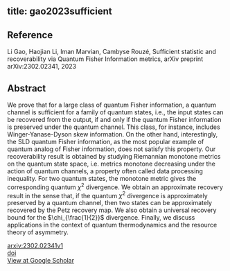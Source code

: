 title: gao2023sufficient
---


## Reference

Li Gao, Haojian Li, Iman Marvian, Cambyse Rouzé, Sufficient statistic and recoverability via Quantum Fisher Information metrics, arXiv preprint arXiv:2302.02341, 2023

## Abstract 
  We prove that for a large class of quantum Fisher information, a quantum
channel is sufficient for a family of quantum states, i.e., the input states
can be recovered from the output, if and only if the quantum Fisher information
is preserved under the quantum channel. This class, for instance, includes
Winger-Yanase-Dyson skew information. On the other hand, interestingly, the SLD
quantum Fisher information, as the most popular example of quantum analog of
Fisher information, does not satisfy this property.
Our recoverability result is obtained by studying Riemannian monotone metrics
on the quantum state space, i.e. metrics monotone decreasing under the action
of quantum channels, a property often called data processing inequality. For
two quantum states, the monotone metric gives the corresponding quantum
$\chi^2$ divergence. We obtain an approximate recovery result in the sense
that, if the quantum $\chi^2$ divergence is approximately preserved by a
quantum channel, then two states can be approximately recovered by the Petz
recovery map. We also obtain a universal recovery bound for the
$\chi_{\frac{1}{2}}$ divergence.
Finally, we discuss applications in the context of quantum thermodynamics and
the resource theory of asymmetry.

    

[arxiv:2302.02341v1](https://arxiv.org/abs/2302.02341v1)    
[doi]()    
[View at Google Scholar](https://scholar.google.com/scholar_lookup?arxiv_id=2302.02341)    
